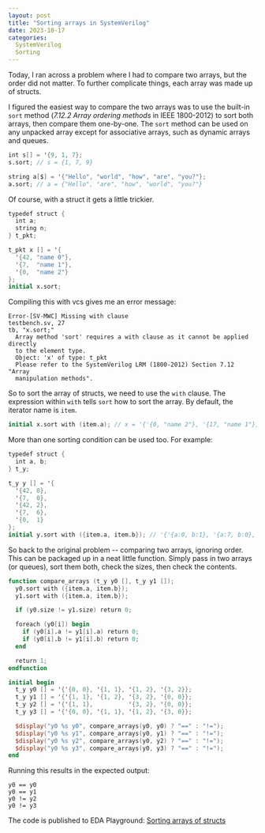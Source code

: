 ```yaml
---
layout: post
title: "Sorting arrays in SystemVerilog"
date: 2023-10-17
categories:
  SystemVerilog
  Sorting
---
```


Today, I ran across a problem where I had to compare two arrays, but the order did not matter. To further complicate things, each array was made up of structs.

I figured the easiest way to compare the two arrays was to use the built-in `sort` method (*7.12.2 Array ordering methods* in IEEE 1800-2012) to sort both arrays, then compare them one-by-one. The `sort` method can be used on any unpacked array except for associative arrays, such as dynamic arrays and queues.

```verilog
int s[] = '{9, 1, 7};
s.sort; // s = {1, 7, 9}

string a[$] = '{"Hello", "world", "how", "are", "you?"};
a.sort; // a = {"Hello", "are", "how", "world", "you?"}
```

Of course, with a struct it gets a little trickier.

```verilog
typedef struct {
  int a;
  string n;
} t_pkt;

t_pkt x [] = '{
  '{42, "name 0"},
  '{7,  "name 1"},
  '{0,  "name 2"}
};
initial x.sort;
```

Compiling this with vcs gives me an error message:

```
Error-[SV-MWC] Missing with clause
testbench.sv, 27
tb, "x.sort;"
  Array method 'sort' requires a with clause as it cannot be applied directly 
  to the element type.
  Object: 'x' of type: t_pkt
  Please refer to the SystemVerilog LRM (1800-2012) Section 7.12 "Array 
  manipulation methods".
```

So to sort the array of structs, we need to use the `with` clause. The expression within `with` tells `sort` how to sort the array. By default, the iterator name is `item`.

```verilog
initial x.sort with (item.a); // x = '{'{0, "name 2"}, '{17, "name 1"}, '{42, "name 0"}}
```

More than one sorting condition can be used too. For example:

```verilog
typedef struct {
  int a, b;
} t_y;

t_y y [] = '{
  '{42, 0},
  '{7,  0},
  '{42, 2},
  '{7,  6},
  '{0,  1}
};
initial y.sort with ({item.a, item.b}); // '{'{a:0, b:1}, '{a:7, b:0}, '{a:7, b:6}, '{a:42, b:0}, '{a:42, b:2}} 
```

So back to the original problem -- comparing two arrays, ignoring order. This can be packaged up in a neat little function. Simply pass in two arrays (or queues), sort them both, check the sizes, then check the contents.

```verilog
function compare_arrays (t_y y0 [], t_y y1 []);
  y0.sort with ({item.a, item.b});
  y1.sort with ({item.a, item.b});

  if (y0.size != y1.size) return 0;

  foreach (y0[i]) begin
    if (y0[i].a != y1[i].a) return 0;
    if (y0[i].b != y1[i].b) return 0;
  end

  return 1;
endfunction

initial begin
  t_y y0 [] = '{'{0, 0}, '{1, 1}, '{1, 2}, '{3, 2}};
  t_y y1 [] = '{'{1, 1}, '{1, 2}, '{3, 2}, '{0, 0}};
  t_y y2 [] = '{'{1, 1},          '{3, 2}, '{0, 0}};
  t_y y3 [] = '{'{0, 0}, '{1, 1}, '{1, 2}, '{3, 0}};

  $display("y0 %s y0", compare_arrays(y0, y0) ? "==" : "!=");
  $display("y0 %s y1", compare_arrays(y0, y1) ? "==" : "!=");
  $display("y0 %s y2", compare_arrays(y0, y2) ? "==" : "!=");
  $display("y0 %s y3", compare_arrays(y0, y3) ? "==" : "!=");
end
```

Running this results in the expected output:

```
y0 == y0
y0 == y1
y0 != y2
y0 != y3
```

The code is published to EDA Playground: [Sorting arrays of structs](https://www.edaplayground.com/x/JwVL)
